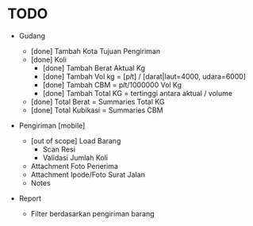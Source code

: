 # TODO
- Gudang
    - [done] Tambah Kota Tujuan Pengiriman
    - [done] Koli
        - [done] Tambah Berat Aktual Kg    
        - [done] Tambah Vol kg             = [p*l*t] / [darat|laut=4000, udara=6000]
        - [done] Tambah CBM                = p*l*t/1000000 Vol Kg
        - [done] Tambah Total KG           = tertinggi antara aktual / volume 
    - [done] Total Berat                   = Summaries Total KG
    - [done] Total Kubikasi                = Summaries CBM

        
- Pengiriman [mobile]
    - [out of scope] Load Barang
        - Scan Resi
        - Validasi Jumlah Koli
    - Attachment Foto Penerima
    - Attachment Ipode/Foto Surat Jalan
    - Notes

- Report
    - Filter berdasarkan pengiriman barang